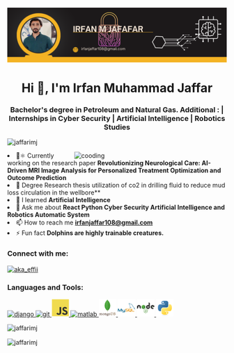 ![logo](https://github.com/jaffarimj/jaffarimj/blob/main/1.png)
<h1 align="center">Hi 👋, I'm Irfan Muhammad Jaffar</h1>
<h3 align="center"> Bachelor's degree in  Petroleum and Natural Gas. Additional : | Internships in Cyber Security | Artificial Intelligence | Robotics Studies</h3>

<p align="left"> <img src="https://komarev.com/ghpvc/?username=jaffarimj&label=Profile%20views&color=0e75b6&style=flat" alt="jaffarimj" /> </p>
<img align="right" alt="cooding" width="350" src="https://developer-blogs.nvidia.com/wp-content/uploads/2022/02/DS-Guide-to-Gradient-Descent_Pic5.gif"

- 🧠⚛ Currently working on the research paper **Revolutionizing Neurological Care: AI-Driven MRI Image Analysis for Personalized Treatment Optimization and Outcome Prediction**
- 🔭 Degree Research thesis utilization of co2 in drilling fluid to reduce mud loss circulation in the wellbore**
- 🌱 I learned **Artificial Intelligence**
- 💬 Ask me about **React Python Cyber Security Artificial Intelligence and Robotics Automatic System**
- 📫 How to reach me **irfanjaffar108@gmail.com**
- ⚡ Fun fact **Dolphins are highly trainable creatures.**

<h3 align="left">Connect with me:</h3>
<p align="left">
<a href="https://instagram.com/aka_effii" target="blank"><img align="center" src="https://raw.githubusercontent.com/rahuldkjain/github-profile-readme-generator/master/src/images/icons/Social/instagram.svg" alt="aka_effii" height="30" width="40" /></a>
</p>

<h3 align="left">Languages and Tools:</h3>
<p align="left"> <a href="https://www.djangoproject.com/" target="_blank" rel="noreferrer"> <img src="https://cdn.worldvectorlogo.com/logos/django.svg" alt="django" width="40" height="40"/> </a> <a href="https://git-scm.com/" target="_blank" rel="noreferrer"> <img src="https://www.vectorlogo.zone/logos/git-scm/git-scm-icon.svg" alt="git" width="40" height="40"/> </a> <a href="https://developer.mozilla.org/en-US/docs/Web/JavaScript" target="_blank" rel="noreferrer"> <img src="https://raw.githubusercontent.com/devicons/devicon/master/icons/javascript/javascript-original.svg" alt="javascript" width="40" height="40"/> </a> <a href="https://www.mathworks.com/" target="_blank" rel="noreferrer"> <img src="https://upload.wikimedia.org/wikipedia/commons/2/21/Matlab_Logo.png" alt="matlab" width="40" height="40"/> </a> <a href="https://www.mongodb.com/" target="_blank" rel="noreferrer"> <img src="https://raw.githubusercontent.com/devicons/devicon/master/icons/mongodb/mongodb-original-wordmark.svg" alt="mongodb" width="40" height="40"/> </a> <a href="https://www.mysql.com/" target="_blank" rel="noreferrer"> <img src="https://raw.githubusercontent.com/devicons/devicon/master/icons/mysql/mysql-original-wordmark.svg" alt="mysql" width="40" height="40"/> </a> <a href="https://nodejs.org" target="_blank" rel="noreferrer"> <img src="https://raw.githubusercontent.com/devicons/devicon/master/icons/nodejs/nodejs-original-wordmark.svg" alt="nodejs" width="40" height="40"/> </a> <a href="https://www.python.org" target="_blank" rel="noreferrer"> <img src="https://raw.githubusercontent.com/devicons/devicon/master/icons/python/python-original.svg" alt="python" width="40" height="40"/> </a> </p>

<p><img align="center" src="https://github-readme-stats.vercel.app/api/top-langs?username=jaffarimj&show_icons=true&locale=en&layout=compact" alt="jaffarimj" /></p>

<p><img align="center" src="https://github-readme-streak-stats.herokuapp.com/?user=jaffarimj&" alt="jaffarimj" /></p>


